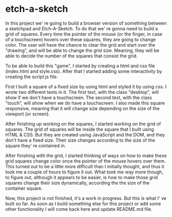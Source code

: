 # etch-a-sketch

In this project we' re going to build a browser version of something between a sketchpad 
and Etch-A-Sketch. To do that we' re gonna need to build a grid of squares. Every time the
pointer of the mouse (or the finger, in case of a touchscreen) hovers over these squares,
they are going to change color. The user will have the chance to clear the grid and start
over the "drawing", and will be able to change the grid size. Meaning, they will be
able to decide the number of the squares that consist the grid. 

To be able to build this "game", I started by creating a html and css file (index.html and 
style.css). After that I started adding some interactivity by creating the script.js file.

First I built a square of a fixed size by using html and styled it by using css. I wrote
two different texts in it. The first text, with the class "desktop", will show if we don't
have a touchscreen. The second text, with the class "touch", will show when we do have a
touchscreen. I also made this square responsive, meaning that it will change size
depending on the size of the viewport (or screen).

After finishing up working on the squares, I started working on the grid of squares. The 
grid of squares will be inside the square that I built using HTML & CSS. But they are 
created using JavaScript and the DOM, and they don't have a fixed size. Their size changes
according to the size of the square they' re contained in.

After finishing with the grid, I started thinking of ways on how to make these grid squares
change color once the pointer of the mouse hovers over them. This turned out to be a little
more difficult than I initially thought, and thus it took me a couple of hours to figure 
it out. What took me way more though, to figure out, although it appears to be easier, is 
how to make those grid squares change their size dynamically, according the the size of the
container square.

Now, this project is not finished, it's a work in progress. But this is what I' ve built so
far. As soon as I build something else for this project or add some other functionality I
will come back here and update README.md file.